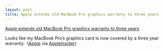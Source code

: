 ```yaml
---
layout: post
title: Apple extends old MacBook Pro graphics warranty to three years
---
```


<a href="http://support.apple.com/kb/TS2377?viewlocale=en_US">Apple extends old MacBook Pro graphics warranty to three years</a><br/><p>Looks like my MacBook Pro&#8217;s graphics card is now covered by a three year warranty.  (<a target="_self" title="Apple " href="http://support.apple.com/kb/TS2377?viewlocale=en_US">Apple</a> via <a target="_self" title="AppleInsider" href="http://www.appleinsider.com/articles/09/05/30/apple_extends_old_macbook_pro_graphics_warranty_to_three_years.html">AppleInsider</a>)</p>
